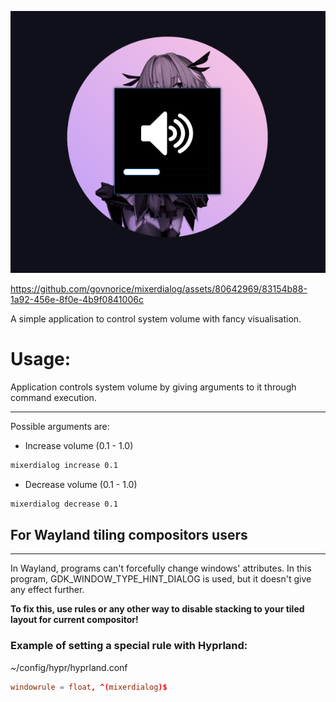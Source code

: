 ![screenshot.png](screenshot.png)

https://github.com/govnorice/mixerdialog/assets/80642969/83154b88-1a92-456e-8f0e-4b9f0841006c

A simple application to control system volume with fancy visualisation.

# Usage:
Application controls system volume by giving arguments to it through command execution.
****
Possible arguments are:
- Increase volume (0.1 - 1.0)
```bash
mixerdialog increase 0.1
```
- Decrease volume (0.1 - 1.0)
```bash
mixerdialog decrease 0.1
```

## For Wayland tiling compositors users
****
In Wayland, programs can't forcefully change windows' attributes. In this program, GDK_WINDOW_TYPE_HINT_DIALOG is used, but it doesn't give any effect further.

**To fix this, use rules or any other way to disable stacking to your tiled layout for current compositor!**

### Example of setting a special rule with Hyprland:

~/config/hypr/hyprland.conf
```hyprland.conf
windowrule = float, ^(mixerdialog)$
```
